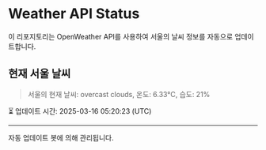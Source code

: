 
# Weather API Status

이 리포지토리는 OpenWeather API를 사용하여 서울의 날씨 정보를 자동으로 업데이트합니다.

## 현재 서울 날씨
> 서울의 현재 날씨: overcast clouds, 온도: 6.33°C, 습도: 21%

⏳ 업데이트 시간: 2025-03-16 05:20:23 (UTC)

---
자동 업데이트 봇에 의해 관리됩니다.
